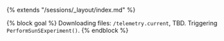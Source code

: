 {% extends "/sessions/_layout/index.md" %}

{% block goal %}
Downloading files: `/telemetry.current`, TBD. Triggering `PerformSunSExperiment()`.
{% endblock %}
